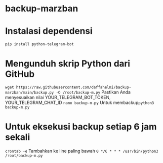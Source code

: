 # backup-marzban
# Instalasi dependensi
```pip install python-telegram-bot```

# Mengunduh skrip Python dari GitHub
```wget https://raw.githubusercontent.com/daffahelmi/backup-marzban/main/backup.py -O /root/backup-m.py```
Pastikan Anda menyesuaikan nilai YOUR_TELEGRAM_BOT_TOKEN, YOUR_TELEGRAM_CHAT_ID
```nano backup-m.py```
Untuk membackup```python3 backup-m.py```
# Untuk eksekusi backup setiap 6 jam sekali
```crontab -e```
Tambahkan ke line paling bawah
```0 */6 * * * /usr/bin/python3 /root/backup-m.py```
